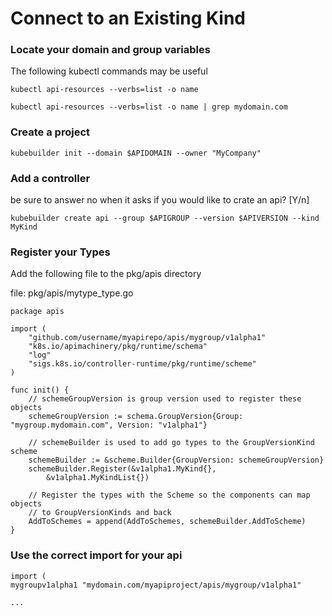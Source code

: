 # Connect to an Existing Kind

### Locate your domain and group variables

The following kubectl commands may be useful

```
kubectl api-resources --verbs=list -o name

kubectl api-resources --verbs=list -o name | grep mydomain.com
```

### Create a project

```
kubebuilder init --domain $APIDOMAIN --owner "MyCompany"
```

### Add a controller

be sure to answer no when it asks if you would like to crate an api? [Y/n]
```
kubebuilder create api --group $APIGROUP --version $APIVERSION --kind MyKind

```

### Register your Types

Add the following file to the pkg/apis directory

file: pkg/apis/mytype_type.go
```
package apis

import (
	"github.com/username/myapirepo/apis/mygroup/v1alpha1"
	"k8s.io/apimachinery/pkg/runtime/schema"
	"log"
	"sigs.k8s.io/controller-runtime/pkg/runtime/scheme"
)

func init() {
	// schemeGroupVersion is group version used to register these objects
	schemeGroupVersion := schema.GroupVersion{Group: "mygroup.mydomain.com", Version: "v1alpha1"}

	// schemeBuilder is used to add go types to the GroupVersionKind scheme
	schemeBuilder := &scheme.Builder{GroupVersion: schemeGroupVersion}
	schemeBuilder.Register(&v1alpha1.MyKind{},
		&v1alpha1.MyKindList{})

	// Register the types with the Scheme so the components can map objects 
	// to GroupVersionKinds and back
	AddToSchemes = append(AddToSchemes, schemeBuilder.AddToScheme)
}

```

### Use the correct import for your api

```
import (
mygroupv1alpha1 "mydomain.com/myapiproject/apis/mygroup/v1alpha1"

...
```
